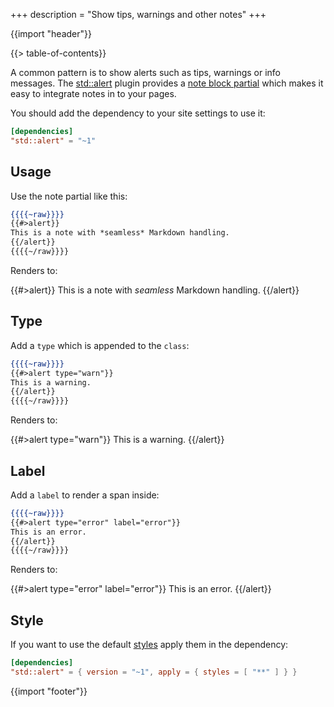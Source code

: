 +++
description = "Show tips, warnings and other notes"
+++

{{import "header"}}

{{> table-of-contents}}

A common pattern is to show alerts such as tips, warnings or info messages. The [std::alert](https://github.com/uwe-app/plugins/tree/main/std/alert) plugin provides a [note block partial](https://github.com/uwe-app/plugins/blob/main/std/alert/partials/alert.hbs) which makes it easy to integrate notes in to your pages.

You should add the dependency to your site settings to use it:

```toml
[dependencies]
"std::alert" = "~1"
```

## Usage

Use the note partial like this:

```handlebars
{{{{~raw}}}}
{{#>alert}}
This is a note with *seamless* Markdown handling.
{{/alert}}
{{{{~/raw}}}}
```

Renders to:

{{#>alert}}
This is a note with *seamless* Markdown handling.
{{/alert}}

## Type

Add a `type` which is appended to the `class`:

```handlebars
{{{{~raw}}}}
{{#>alert type="warn"}}
This is a warning.
{{/alert}}
{{{{~/raw}}}}
```

Renders to:

{{#>alert type="warn"}}
This is a warning.
{{/alert}}

## Label

Add a `label` to render a span inside:

```handlebars
{{{{~raw}}}}
{{#>alert type="error" label="error"}}
This is an error.
{{/alert}}
{{{{~/raw}}}}
```

Renders to:

{{#>alert type="error" label="error"}}
This is an error.
{{/alert}}

## Style

If you want to use the default [styles](https://github.com/uwe-app/plugins/blob/main/std/alert/styles/alert.css) apply them in the dependency:

```toml
[dependencies]
"std::alert" = { version = "~1", apply = { styles = [ "**" ] } }
```

{{import "footer"}}

